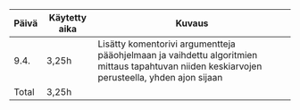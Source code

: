 | Päivä | Käytetty aika | Kuvaus |
| ----- | ------------- | ------ |
| 9.4.  | 3,25h | Lisätty komentorivi argumentteja pääohjelmaan ja vaihdettu algoritmien mittaus tapahtuvan niiden keskiarvojen perusteella, yhden ajon sijaan |
| Total  | 3,25h |  |
